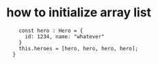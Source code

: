 # how to initialize array list

```
    const hero : Hero = {
      id: 1234, name: "whatever"
    }
    this.heroes = [hero, hero, hero, hero];
  }
```
